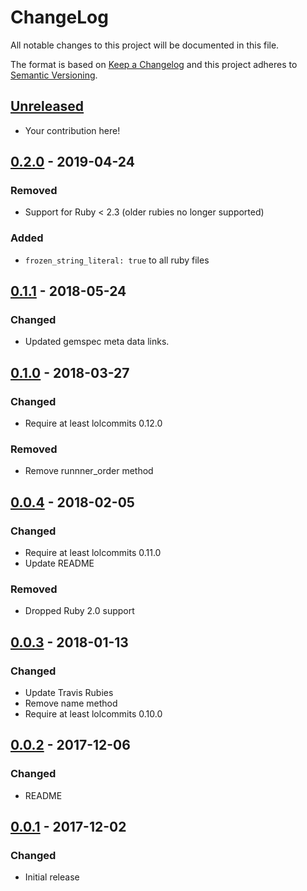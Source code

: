# ChangeLog

All notable changes to this project will be documented in this file.

The format is based on [Keep a Changelog][KeepAChangelog] and this project
adheres to [Semantic Versioning][Semver].

## [Unreleased]

- Your contribution here!

## [0.2.0] - 2019-04-24
### Removed
- Support for Ruby < 2.3 (older rubies no longer supported)

### Added
- `frozen_string_literal: true` to all ruby files

## [0.1.1] - 2018-05-24
### Changed
- Updated gemspec meta data links.

## [0.1.0] - 2018-03-27
### Changed
- Require at least lolcommits 0.12.0

### Removed
- Remove runnner_order method

## [0.0.4] - 2018-02-05
### Changed
- Require at least lolcommits 0.11.0
- Update README

### Removed
- Dropped Ruby 2.0 support

## [0.0.3] - 2018-01-13
### Changed
- Update Travis Rubies
- Remove name method
- Require at least lolcommits 0.10.0

## [0.0.2] - 2017-12-06
### Changed
- README

## [0.0.1] - 2017-12-02
### Changed
- Initial release

[Unreleased]: https://github.com/lolcommits/lolcommits-protonet/compare/v0.2.0...HEAD
[0.2.0]: https://github.com/lolcommits/lolcommits-protonet/compare/v0.1.1...v0.2.0
[0.1.1]: https://github.com/lolcommits/lolcommits-protonet/compare/v0.1.0...v0.1.1
[0.1.0]: https://github.com/lolcommits/lolcommits-protonet/compare/v0.0.4...v0.1.0
[0.0.4]: https://github.com/lolcommits/lolcommits-protonet/compare/v0.0.3...v0.0.4
[0.0.3]: https://github.com/lolcommits/lolcommits-protonet/compare/v0.0.2...v0.0.3
[0.0.2]: https://github.com/lolcommits/lolcommits-protonet/compare/v0.0.1...v0.0.2
[0.0.1]: https://github.com/lolcommits/lolcommits-protonet/compare/ee998ae...v0.0.1
[KeepAChangelog]: http://keepachangelog.com/en/1.0.0/
[Semver]: http://semver.org/spec/v2.0.0.html
